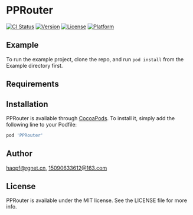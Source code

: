 # PPRouter

[![CI Status](https://img.shields.io/travis/haopf@rgnet.cn/PPRouter.svg?style=flat)](https://travis-ci.org/haopf@rgnet.cn/PPRouter)
[![Version](https://img.shields.io/cocoapods/v/PPRouter.svg?style=flat)](https://cocoapods.org/pods/PPRouter)
[![License](https://img.shields.io/cocoapods/l/PPRouter.svg?style=flat)](https://cocoapods.org/pods/PPRouter)
[![Platform](https://img.shields.io/cocoapods/p/PPRouter.svg?style=flat)](https://cocoapods.org/pods/PPRouter)

## Example

To run the example project, clone the repo, and run `pod install` from the Example directory first.

## Requirements

## Installation

PPRouter is available through [CocoaPods](https://cocoapods.org). To install
it, simply add the following line to your Podfile:

```ruby
pod 'PPRouter'
```

## Author

haopf@rgnet.cn, 15090633612@163.com

## License

PPRouter is available under the MIT license. See the LICENSE file for more info.
